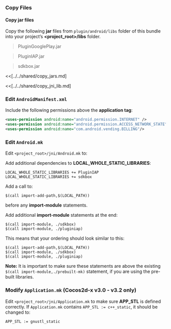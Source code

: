 ### Copy Files
#### Copy jar files
Copy the following __jar__ files from `plugin/android/libs` folder of this
bundle into your project’s __<project_root>/libs__ folder.

> PluginGooglePlay.jar

> PluginIAP.jar

> sdkbox.jar


<<[../../shared/copy_jars.md]

<<[../../shared/copy_jni_lib.md]

### Edit `AndroidManifest.xml`
Include the following permissions above the __application tag__:
```xml
<uses-permission android:name="android.permission.INTERNET" />
<uses-permission android:name="android.permission.ACCESS_NETWORK_STATE" />
<uses-permission android:name="com.android.vending.BILLING"/>
```

### Edit `Android.mk`
Edit `<project_root>/jni/Android.mk` to:

Add additional dependencies to __LOCAL_WHOLE_STATIC_LIBRARIES__:
```
LOCAL_WHOLE_STATIC_LIBRARIES += PluginIAP
LOCAL_WHOLE_STATIC_LIBRARIES += sdkbox
```

Add a call to:
```
$(call import-add-path,$(LOCAL_PATH))
```
before any __import-module__ statements.

Add additional __import-module__ statements at the end:
```
$(call import-module, ./sdkbox)
$(call import-module, ./pluginiap)
```

This means that your ordering should look similar to this:
```
$(call import-add-path,$(LOCAL_PATH))
$(call import-module, ./sdkbox)
$(call import-module, ./pluginiap)
```

  __Note:__ It is important to make sure these statements are above the existing `$(call import-module,./prebuilt-mk)` statement, if you are using the pre-built libraries.

### Modify `Application.mk` (Cocos2d-x v3.0 - v3.2 only)
Edit `<project_root>/jni/Application.mk` to make sure __APP_STL__ is defined
correctly. If `Application.mk` contains `APP_STL := c++_static`, it should be
changed to:
```
APP_STL := gnustl_static
```
